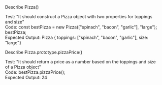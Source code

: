 Describe Pizza()

Test: "It should construct a Pizza object with two properties for toppings and size"  
Code: const bestPizza = new Pizza(["spinach", "bacon", "garlic"], "large");  
  bestPizza;  
Expected Output: Pizza { toppings: ["spinach", "bacon", "garlic"], size: "large"}

Describe Pizza.prototype.pizzaPrice()

Test: "It should return a price as a number based on the toppings and size of a Pizza object"  
Code: bestPizza.pizzaPrice();  
Expected Output: 24